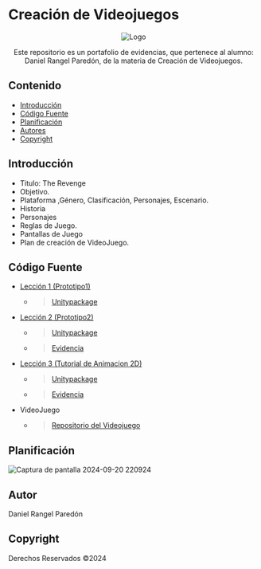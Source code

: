 # Creación de Videojuegos
<p align="center">
    <img src="https://github.com/user-attachments/assets/998d46e2-c1af-4dfb-af69-338ebf455b12" alt="Logo">
  <p align="center">
    Este repositorio es un portafolio de evidencias, que pertenece al alumno: Daniel Rangel Paredón, de la materia de Creación de Videojuegos.
  </p>
</p>


## Contenido

- [Introducción](#introducción)
- [Código Fuente](#código-fuente)
- [Planificación](#planificación)
- [Autores](#autores)
- [Copyright](#copyright)


## Introducción

- Titulo: The Revenge
- Objetivo.
- Plataforma ,Género, Clasificación, Personajes, Escenario.
- Historia
- Personajes
- Reglas de Juego.
- Pantallas de Juego
- Plan de creación de VideoJuego.

## Código Fuente

* [Lección 1 (Prototipo1)](https://github.com/DANNYLOOL/Portafolio-Creacion_de_videojuegos/tree/main/Prototipo1)
  * > [Unitypackage](https://github.com/DANNYLOOL/Portafolio-Creacion_de_videojuegos/blob/main/Prototipo1/Prototipo1.unitypackage)
* [Lección 2 (Prototipo2)](https://github.com/DANNYLOOL/Portafolio-Creacion_de_videojuegos/tree/main/Prototipo2)
  * > [Unitypackage](https://github.com/DANNYLOOL/Portafolio-Creacion_de_videojuegos/blob/main/Prototipo2/Prototipo2.unitypackage)
  * > [Evidencia](https://github.com/DANNYLOOL/Portafolio-Creacion_de_videojuegos/blob/main/Prototipo2/Evidencia_Prototipo2.pdf)
* [Lección 3 (Tutorial de Animacion 2D)]()
  * > [Unitypackage]()
  * > [Evidencia]()
* VideoJuego
  * > [Repositorio del Videojuego](https://github.com/DANNYLOOL/The_Revenge-Game2D)


## Planificación

![Captura de pantalla 2024-09-20 220924](https://github.com/user-attachments/assets/8c6991de-5407-4f88-bb6d-f8523514bb99)


## Autor
Daniel Rangel Paredón

## Copyright
Derechos Reservados ©2024
